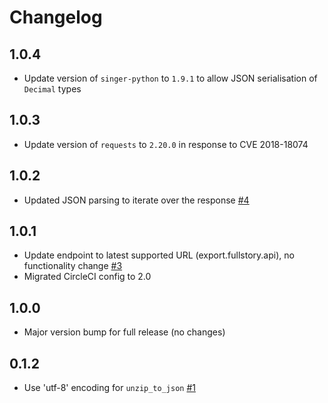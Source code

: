 # Changelog

## 1.0.4
  * Update version of `singer-python` to `1.9.1` to allow JSON serialisation of `Decimal` types

## 1.0.3
  * Update version of `requests` to `2.20.0` in response to CVE 2018-18074

## 1.0.2
  * Updated JSON parsing to iterate over the response [#4](https://github.com/singer-io/tap-fullstory/pull/4)

## 1.0.1
  * Update endpoint to latest supported URL (export.fullstory.api), no functionality change [#3](https://github.com/singer-io/tap-fullstory/pull/3)
  * Migrated CircleCI config to 2.0

## 1.0.0
  * Major version bump for full release (no changes)

## 0.1.2
  * Use 'utf-8' encoding for `unzip_to_json` [#1](https://github.com/singer-io/tap-fullstory/pull/1)
